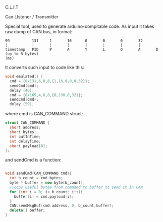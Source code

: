 C.L.I.T

Can LIstener / Transmitter

Special tool, used to generate arduino-compitable code.
As input it takes raw dump of CAN bus, in format: 
```
99          131     1       16      0       0       0       32
|           |       |       |       |       |       |       |
timestamp   PID     P       A       Y       L       O       A       D (up to 8 bytes)
(ms)
```

It converts such input to code like this:
```c++
void emulated() {
  cmd = {0x131,6,0,0,{1,16,0,0,0,32}};
  sendCmd(cmd);
  delay (40);
  cmd = {0x165,4,0,0,{8,198,0,32}};
  sendCmd(cmd);
  delay (59);
```

where cmd is CAN_COMMAND struct:

```c++
struct CAN_COMMAND {
  short address;
  short bytes;
  int putInTime;
  int delayTime;
  short payload[8];
};
```


and sendCmd is a function:
```c++

void sendCmd(CAN_COMMAND cmd){
  int b_count = cmd.bytes;
  byte * buffer = new byte[b_count];
  //copy useful bytes from command to buffer to send it in CAN
  for (int i = 0; i< b_count; i++){
    buffer[i] = cmd.payload[i];
  }
  CAN.sendMsgBuf(cmd.address, 0, b_count,buffer);
  delete[] buffer;
}

```

